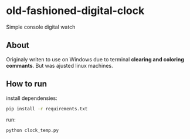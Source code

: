 # old-fashioned-digital-clock
Simple console digital watch
## About ##

Originaly writen to use on Windows due to terminal **clearing and coloring commants**. But was ajusted linux machines.

## How to run ##

install dependensies:

```bash
pip install -r requirements.txt
```

run:

```
python clock_temp.py
```